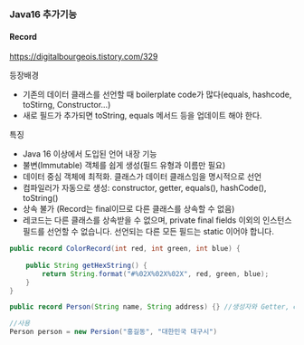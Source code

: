 ### Java16 추가기능
#### Record
https://digitalbourgeois.tistory.com/329  

등장배경  
- 기존의 데이터 클래스를 선언할 때 boilerplate code가 많다(equals, hashcode, toStirng, Constructor...)
- 새로 필드가 추가되면 toString, equals 메서드 등을 업데이트 해야 한다.

특징
- Java 16 이상에서 도입된 언어 내장 기능
- 불변(Immutable) 객체를 쉽게 생성(필드 유형과 이름만 필요)
- 데이터 중심 객체에 최적화. 클래스가 데이터 클래스임을 명시적으로 선언
- 컴파일러가 자동으로 생성:  constructor, getter, equals(), hashCode(), toString()
- 상속 불가 (Record는 final이므로 다른 클래스를 상속할 수 없음)
- 레코드는 다른 클래스를 상속받을 수 없으며,  private final fields 이외의 인스턴스 필드를 선언할 수 없습니다. 선언되는 다른 모든 필드는 static 이어야 합니다.

```java
public record ColorRecord(int red, int green, int blue) {
 
    public String getHexString() {
        return String.format("#%02X%02X%02X", red, green, blue);
    }
}
```
```java
public record Person(String name, String address) {} //생성자와 Getter, equals, hashcode, toString는 자동으로 만들어짐

//사용
Person person = new Persion("홍길동", "대한민국 대구시")
```
